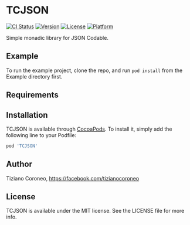 # TCJSON

[![CI Status](http://img.shields.io/travis/TizianoStrife/TCJSON.svg?style=flat)](https://travis-ci.org/TizianoStrife/TCJSON)
[![Version](https://img.shields.io/cocoapods/v/TCJSON.svg?style=flat)](http://cocoapods.org/pods/TCJSON)
[![License](https://img.shields.io/cocoapods/l/TCJSON.svg?style=flat)](http://cocoapods.org/pods/TCJSON)
[![Platform](https://img.shields.io/cocoapods/p/TCJSON.svg?style=flat)](http://cocoapods.org/pods/TCJSON)

Simple monadic library for JSON Codable.

## Example

To run the example project, clone the repo, and run `pod install` from the Example directory first.

## Requirements

## Installation

TCJSON is available through [CocoaPods](http://cocoapods.org). To install
it, simply add the following line to your Podfile:

```ruby
pod 'TCJSON'
```

## Author

Tiziano Coroneo, https://facebook.com/tizianocoroneo

## License

TCJSON is available under the MIT license. See the LICENSE file for more info.
